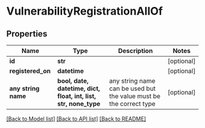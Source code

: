 # VulnerabilityRegistrationAllOf


## Properties
Name | Type | Description | Notes
------------ | ------------- | ------------- | -------------
**id** | **str** |  | [optional] 
**registered_on** | **datetime** |  | [optional] 
**any string name** | **bool, date, datetime, dict, float, int, list, str, none_type** | any string name can be used but the value must be the correct type | [optional]

[[Back to Model list]](../README.md#documentation-for-models) [[Back to API list]](../README.md#documentation-for-api-endpoints) [[Back to README]](../README.md)


